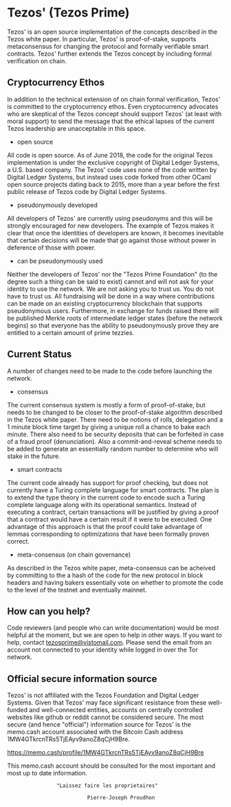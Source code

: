 # Tezos' (Tezos Prime)

Tezos' is an open source implementation of the concepts described in
the Tezos white paper. In particular, Tezos' is proof-of-stake, supports
metaconsensus for changing the protocol and formally verifiable smart
contracts. Tezos' further extends the Tezos concept by including
formal verification on chain.

## Cryptocurrency Ethos

In addition to the technical extension of on chain formal verification,
Tezos' is committed to the cryptocurrency ethos. Even cryptocurrency
advocates who are skeptical of the Tezos concept should support Tezos'
(at least with moral support) to send the message that the ethical
lapses of the current Tezos leadership are unacceptable in this space.

* open source

All code is open source. As of June 2018, the code for the original
Tezos implementation is under the exclusive copyright of Digital
Ledger Systems, a U.S. based company. The Tezos' code uses none of the
code written by Digital Ledger Systems, but instead uses code forked
from other OCaml open source projects dating back to 2015, more than a
year before the first public release of Tezos code by Digital Ledger
Systems.

* pseudonymously developed

All developers of Tezos' are currently using pseudonyms and this will
be strongly encouraged for new developers. The example of Tezos makes
it clear that once the identities of developers are known, it becomes
inevitable that certain decisions will be made that go against those
without power in deference of those with power.

* can be pseudonymously used

Neither the developers of Tezos' nor the "Tezos Prime Foundation" (to
the degree such a thing can be said to exist) cannot and will not
ask for your identity to use the network. We are not asking you to
trust us. You do not have to trust us. All fundraising will be done
in a way where contributions can be made on an existing cryptocurrency
blockchain that supports pseudonymous users. Furthermore, in exchange
for funds raised there will be published Merkle roots of intermediate
ledger states (before the network begins) so that everyone has
the ability to pseudonymously prove they are entitled to a certain
amount of prime tezzies.

## Current Status

A number of changes need to be made to the code before launching the network.

* consensus

The current consensus system is mostly a form of proof-of-stake, but
needs to be changed to be closer to the proof-of-stake algorithm
described in the Tezos white paper. There need to be notions of
rolls, delegation and a 1 minute block time target by giving a unique
roll a chance to bake each minute.  There also need to be security
deposits that can be forfeited in case of a fraud proof
(denunciation). Also a commit-and-reveal scheme needs to be added
to generate an essentially random number to determine who will stake
in the future.

* smart contracts

The current code already has support for proof checking, but does not currently
have a Turing complete language for smart contracts. The plan is to
extend the type theory in the current code to encode such a Turing complete
language along with its operational semantics. Instead of executing a contract,
certain transactions will be justified by giving a proof that a contract
would have a certain result if it were to be executed. One advantage of this
approach is that the proof could take advantage of lemmas corresponding to optimizations
that have been formally proven correct.

* meta-consensus (on chain governance)

As described in the Tezos white paper, meta-consensus can be acheived by committing to the
a hash of the code for the new protocol in block headers and having bakers essentially
vote on whether to promote the code to the level of the testnet and eventually mainnet.

## How can you help?

Code reviewers (and people who can write documentation) would be most
helpful at the moment, but we are open to help in other ways.  If you
want to help, contact tezosprime@vistomail.com.  Please send the
email from an account not connected to your identity while logged in
over the Tor network.

## Official secure information source

Tezos' is not affiliated with the Tezos Foundation and Digital Ledger
Systems. Given that Tezos' may face significant resistance from these
well-funded and well-connected entities, accounts on centrally
controlled websites like github or reddit cannot be considered
secure. The most secure (and hence "official") information source for
Tezos' is the memo.cash account associated with the Bitcoin Cash
address 1MW4GTkrcnTRs5TjEAyv9anoZ8qCjH9Bre.

https://memo.cash/profile/1MW4GTkrcnTRs5TjEAyv9anoZ8qCjH9Bre

This memo.cash account should be consulted for the most important and most
up to date information.

                    "Laissez faire les proprietaires"

                              Pierre-Joseph Proudhon
